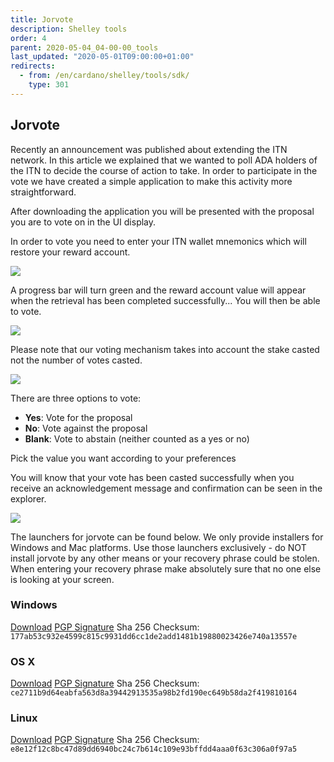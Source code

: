 ```yaml
---
title: Jorvote
description: Shelley tools
order: 4
parent: 2020-05-04_04-00-00_tools
last_updated: "2020-05-01T09:00:00+01:00"
redirects:
  - from: /en/cardano/shelley/tools/sdk/
    type: 301
---
```

## Jorvote

Recently an announcement was published about extending the ITN network. In this article we explained that we wanted to poll ADA holders of the ITN to decide the course of action to take. In order to participate in the vote we have created a simple application to make this activity more straightforward. 

After downloading the application you will be presented with the proposal you are to vote on in the UI display. 

In order to vote you need to enter your ITN wallet mnemonics which will restore your reward account. 

![](jorvote-image1.png)

A progress bar will turn green and the reward account value will appear when the retrieval has been completed successfully... You will then be able to vote.

![](jorvote-image2.png)

Please note that our voting mechanism takes into account the stake casted not the number of votes casted.

![](jorvote-image3.png)

There are three options to vote:

* **Yes**: Vote for the proposal
* **No**: Vote against the proposal
* **Blank**: Vote to abstain (neither counted as a yes or no)

Pick the value you want according to your preferences

You will know that your vote has been casted successfully when you receive an acknowledgement message and confirmation can be seen in the explorer.

![](jorvote-image4.png)

The launchers for jorvote can be found below. We only provide installers for Windows and Mac platforms. Use those launchers exclusively - do NOT install jorvote by any other means or your recovery phrase could be stolen. When entering your recovery phrase make absolutely sure that no one else is looking at your screen.

### Windows

[Download](https://s3.eu-west-2.amazonaws.com/update-jormungandr-incentivized.iohk.io/jorvote-v1.0.0-x86_64-pc-windows-msvc-default-signed.zip)
[PGP Signature](https://s3.eu-west-2.amazonaws.com/update-jormungandr-incentivized.iohk.io/jorvote-v1.0.0-x86_64-pc-windows-msvc-default-signed.zip.asc)
Sha 256 Checksum: `177ab53c932e4599c815c9931dd6cc1de2add1481b19880023426e740a13557e`

### OS X

[Download](https://s3.eu-west-2.amazonaws.com/update-jormungandr-incentivized.iohk.io/jorvote-v1.0.0-x86_64-apple-darwin-default-signed.tar.gz)
[PGP Signature](https://s3.eu-west-2.amazonaws.com/update-jormungandr-incentivized.iohk.io/jorvote-v1.0.0-x86_64-apple-darwin-default-signed.tar.gz.asc)
Sha 256 Checksum: `ce2711b9d64eabfa563d8a39442913535a98b2fd190ec649b58da2f419810164`

### Linux

[Download](https://s3.eu-west-2.amazonaws.com/update-jormungandr-incentivized.iohk.io/jorvote-v1.0.0-x86_64-unknown-linux-gnu-default.tar.gz)
[PGP Signature](https://s3.eu-west-2.amazonaws.com/update-jormungandr-incentivized.iohk.io/jorvote-v1.0.0-x86_64-unknown-linux-gnu-default.tar.gz.asc)
Sha 256 Checksum: `e8e12f12c8bc47d89dd6940bc24c7b614c109e93bffdd4aaa0f63c306a0f97a5`
